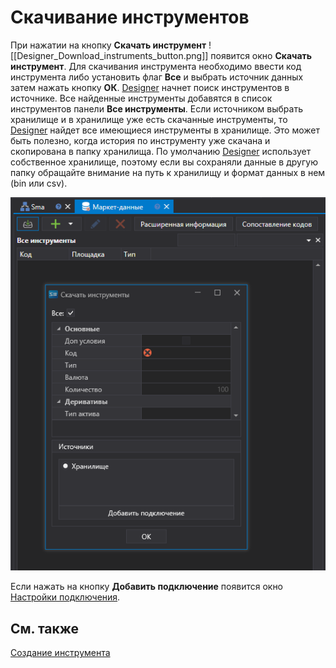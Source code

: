 # Скачивание инструментов

При нажатии на кнопку **Скачать инструмент** ![[Designer_Download_instruments_button.png]] появится окно **Скачать инструмент**. Для скачивания инструмента необходимо ввести код инструмента либо установить флаг **Все** и выбрать источник данных затем нажать кнопку **ОК**. [Designer](Designer.md) начнет поиск инструментов в источнике. Все найденные инструменты добавятся в список инструментов панели **Все инструменты**. Если источником выбрать хранилище и в хранилище уже есть скачанные инструменты, то [Designer](Designer.md) найдет все имеющиеся инструменты в хранилище. Это может быть полезно, когда история по инструменту уже скачана и скопирована в папку хранилища. По умолчанию [Designer](Designer.md) использует собственное хранилище, поэтому если вы сохраняли данные в другую папку обращайте внимание на путь к хранилищу и формат данных в нем (bin или csv).

![Designer Download the tools 00](../images/Designer_Download_instruments_00.png)

Если нажать на кнопку **Добавить подключение** появится окно [Настройки подключения](Designer_Connection_settings.md).

## См. также

[Создание инструмента](Designer_Creation_tool.md)
